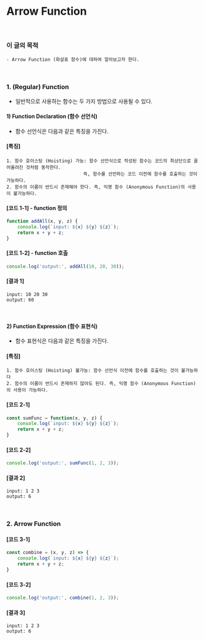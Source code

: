 # Arrow Function
<br/>

### 이 글의 목적
    - Arrow Function (화살표 함수)에 대하여 알아보고자 한다.
<br/>

### 1. (Regular) Function
- 일반적으로 사용하는 함수는 두 가지 방법으로 사용될 수 있다.
#### 1) Function Declaration (함수 선언식)
- 함수 선언식은 다음과 같은 특징을 가진다.
#### [특징]
```plaintext
1. 함수 호이스팅 (Hoisting) 가능: 함수 선언식으로 작성된 함수는 코드의 최상단으로 끌어올려진 것처럼 동작한다.
                            즉, 함수를 선언하는 코드 이전에 함수를 호출하는 것이 가능하다.
2. 함수의 이름이 반드시 존재해야 한다. 즉, 익명 함수 (Anonymous Function)의 사용이 불가능하다.
```
#### [코드 1-1] - function 정의
```javascript
function addAll(x, y, z) {
    console.log(`input: ${x} ${y} ${z}`);
    return x + y + z;
}
```
#### [코드 1-2] - function 호출
```javascript
console.log('output:', addAll(10, 20, 30));
```
#### [결과 1]
```plaintext
input: 10 20 30
output: 60
```
<br/>

#### 2) Function Expression (함수 표현식)
- 함수 표현식은 다음과 같은 특징을 가진다.
#### [특징]
```plaintext
1. 함수 호이스팅 (Hoisting) 불가능: 함수 선언식 이전에 함수를 호출하는 것이 불가능하다
2. 함수의 이름이 반드시 존재하지 않아도 된다. 즉, 익명 함수 (Anonymous Function)의 사용이 가능하다.
```
#### [코드 2-1]
```javascript
const sumFunc = function(x, y, z) {
    console.log(`input: ${x} ${y} ${z}`);
    return x + y + z;
}
```
#### [코드 2-2]
```javascript
console.log('output:', sumFunc(1, 2, 3));
```
#### [결과 2]
```plaintext
input: 1 2 3
output: 6
```
<br/>

### 2. Arrow Function

#### [코드 3-1]
```javascript
const combine = (x, y, z) => {
    console.log(`input: ${x} ${y} ${z}`);
    return x + y + z;
}
```
#### [코드 3-2]
```javascript
console.log('output:', combine(1, 2, 3));
```
#### [결과 3]
```plaintext
input: 1 2 3
output: 6
```
